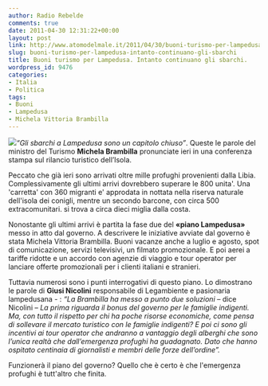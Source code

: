 ```yaml
---
author: Radio Rebelde
comments: true
date: 2011-04-30 12:31:22+00:00
layout: post
link: http://www.atomodelmale.it/2011/04/30/buoni-turismo-per-lampedusa-intanto-continuano-gli-sbarchi/
slug: buoni-turismo-per-lampedusa-intanto-continuano-gli-sbarchi
title: Buoni turismo per Lampedusa. Intanto continuano gli sbarchi.
wordpress_id: 9476
categories:
- Italia
- Politica
tags:
- Buoni
- Lampedusa
- Michela Vittoria Brambilla
---
```


[![](http://www.atomodelmale.it/wp-content/uploads/2011/04/79949_sbarchi-lampedusa-3-300x225.jpg)](http://www.atomodelmale.it/wp-content/uploads/2011/04/79949_sbarchi-lampedusa-3.jpg)_“Gli sbarchi a Lampedusa sono un capitolo chiuso”_. Queste le parole del ministro del Turismo **Michela Brambilla** pronunciate ieri in una conferenza stampa sul rilancio turistico dell’Isola.

Peccato che già ieri sono arrivati oltre mille profughi provenienti dalla Libia. Complessivamente gli ultimi arrivi dovrebbero superare le 800 unita'. Una 'carretta' con 360 migranti e' approdata in nottata nella riserva naturale dell'isola dei conigli, mentre un secondo barcone, con circa 500 extracomunitari. si trova a circa dieci miglia dalla costa.

Nonostante gli ultimi arrivi è partita la fase due del **«piano Lampedusa»** messo in atto dal governo. A descrivere le iniziative avviate dal governo è stata Michela Vittoria Brambilla. Buoni vacanze anche a luglio e agosto, spot di comunicazione, servizi televisivi, un filmato promozionale. E poi aerei a tariffe ridotte e un accordo con agenzie di viaggio e tour operator per lanciare offerte promozionali per i clienti italiani e stranieri.



Tuttavia numerosi sono i punti interrogativi di questo piano. Lo dimostrano le parole di **Giusi Nicolini**  responsabile di Legambiente e pasionaria lampedusana - : _“La Brambilla ha messo a punto due soluzioni_ – dice Nicolini – _La prima riguarda il bonus del governo per le famiglie indigenti. Ma, con tutto il rispetto per chi ha poche risorse economiche, come pensa di sollevare il mercato turistico con le famiglie indigenti? E poi ci sono gli incentivi ai tour operator che andranno a vantaggio degli alberghi che sono l’unica realtà che dall’emergenza profughi ha guadagnato. Dato che hanno ospitato centinaia di giornalisti e membri delle forze dell’ordine”._

Funzionerà il piano del governo? Quello che è certo è che l'emergenza profughi è tutt'altro che finita.
